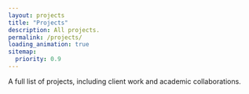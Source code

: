 ```yaml
---
layout: projects
title: "Projects"
description: All projects. 
permalink: /projects/
loading_animation: true
sitemap:
  priority: 0.9
---
```

A full list of projects, including client work and academic collaborations.